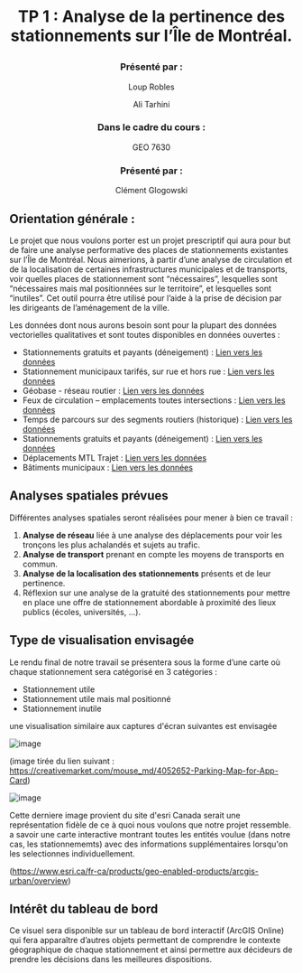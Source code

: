 # **<p align="center">TP 1 : Analyse de la pertinence des stationnements sur l’Île de Montréal.</p>**



### <p align="center">Présenté par :</p>

<p align="center"> Loup Robles</p>
<p align="center"> Ali Tarhini</p>

### <p align="center"> Dans le cadre du cours :</p>

<p align="center"> GEO 7630</p>

### <p align="center"> Présenté par :</p>

<p align="center"> Clément Glogowski</p>

## Orientation générale :  

Le projet que nous voulons porter est un projet prescriptif qui aura pour but de faire une analyse performative des places de stationnements existantes sur l’Île de Montréal. Nous aimerions, à partir d’une analyse de circulation et de la localisation de certaines infrastructures municipales et de transports, voir quelles places de stationnement sont “nécessaires”, lesquelles sont “nécessaires mais mal positionnées sur le territoire”, et lesquelles sont “inutiles”. Cet outil pourra être utilisé pour l’aide à la prise de décision par les dirigeants de l’aménagement de la ville. 

Les données dont nous aurons besoin sont pour la plupart des données vectorielles qualitatives et sont toutes disponibles en données ouvertes :  

- Stationnements gratuits et payants (déneigement) : [Lien vers les données](https://donnees.montreal.ca/dataset/stationnements-deneigement)
- Stationnement municipaux tarifés, sur rue et hors rue : [Lien vers les données](https://donnees.montreal.ca/fr/dataset/stationnements-municipaux-tarifes-sur-rue-et-hors-rue)
- Géobase - réseau routier : [Lien vers les données](https://donnees.montreal.ca/fr/dataset/geobase)
- Feux de circulation – emplacements toutes intersections : [Lien vers les données](https://donnees.montreal.ca/fr/dataset/feux-tous)
- Temps de parcours sur des segments routiers (historique) : [Lien vers les données](https://donnees.montreal.ca/dataset/temps-de-parcours-sur-des-segments-routiers-historique)
- Stationnements gratuits et payants (déneigement) : [Lien vers les données](https://donnees.montreal.ca/dataset/stationnements-deneigement)
- Déplacements MTL Trajet : [Lien vers les données](https://donnees.montreal.ca/dataset/mtl-trajet)
- Bâtiments municipaux : [Lien vers les données](https://donnees.montreal.ca/dataset/batiments-municipaux/resource/1dfeb734-2b5e-47a9-ab3b-fb55e67b99f0)

## Analyses spatiales prévues

Différentes analyses spatiales seront réalisées pour mener à bien ce travail :

1. **Analyse de réseau** liée à une analyse des déplacements pour voir les tronçons les plus achalandés et sujets au trafic.
2. **Analyse de transport** prenant en compte les moyens de transports en commun.
3. **Analyse de la localisation des stationnements** présents et de leur pertinence.
4. Réflexion sur une analyse de la gratuité des stationnements pour mettre en place une offre de stationnement abordable à proximité des lieux publics (écoles, universités, ...).

## Type de visualisation envisagée

Le rendu final de notre travail se présentera sous la forme d’une carte où chaque stationnement sera catégorisé en 3 catégories :

- Stationnement utile
- Stationnement utile mais mal positionné
- Stationnement inutile

une visualisation similaire aux captures d'écran suivantes est envisagée

![image](https://github.com/user-attachments/assets/041b4a79-59be-4b8c-bec7-c284d0f60425)

(image tirée du lien suivant : https://creativemarket.com/mouse_md/4052652-Parking-Map-for-App-Card)

![image](https://github.com/user-attachments/assets/fe85876a-5d65-42a6-aae6-da06e9922ad8)

Cette derniere image provient du site d'esri Canada serait une représentation fidèle de ce à quoi nous voulons que notre projet ressemble. a savoir une carte interactive montrant toutes les entités voulue (dans notre cas, les stationnememts) avec des informations supplémentaires lorsqu'on les selectionnes individuellement.

(https://www.esri.ca/fr-ca/products/geo-enabled-products/arcgis-urban/overview)



## Intérêt du tableau de bord

Ce visuel sera disponible sur un tableau de bord interactif (ArcGIS Online) qui fera apparaître d’autres objets permettant de comprendre le contexte géographique de chaque stationnement et ainsi permettre aux décideurs de prendre les décisions dans les meilleures dispositions.
